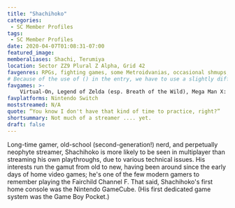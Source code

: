 ```yaml
---
title: "Shachihoko"
categories:
 - SC Member Profiles
tags:
 - SC Member Profiles
date: 2020-04-07T01:08:31-07:00
featured_image:
memberaliases: Shachi, Terumiya
location: Sector ZZ9 Plural Z Alpha, Grid 42
favgenres: RPGs, fighting games, some Metroidvanias, occasional shmups, random niche stuff
# Because of the use of () in the entry, we have to use a slightly different way to mark up the next line.
favgames: >-
    Virtual-On, Legend of Zelda (esp. Breath of the Wild), Mega Man X: Command Mission, Metroid Prime Trilogy, Xenoblade trilogy, BlazBlue: Cross Tag Battle, Mario Kart, Clubhouse Games
favplatforms: Nintendo Switch
moststreamed: N/A
quote: “You know I don't have that kind of time to practice, right?”
shortsummary: Not much of a streamer .... yet.
draft: false
---
```


Long-time gamer, old-school (second-generation!) nerd, and perpetually neophyte streamer, Shachihoko is more likely to be seen in multiplayer than streaming his own playthroughs, due to various technical issues. His interests run the gamut from old to new, having been around since the early days of home video games; he's one of the few modern gamers to remember playing the Fairchild Channel F.
That said, Shachihoko's first home console was the Nintendo GameCube. (His first dedicated game system was the Game Boy Pocket.)


